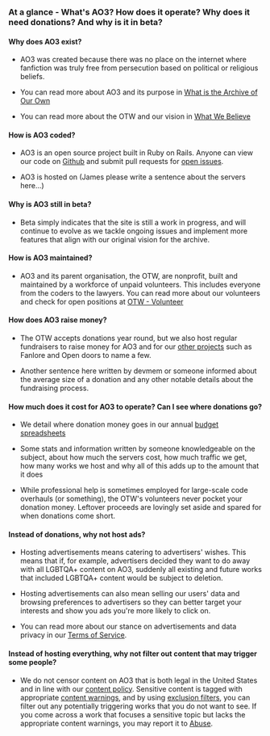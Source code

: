### At a glance - What's AO3? How does it operate? Why does it need donations? And why is it in beta?

#### Why does AO3 exist?

   - AO3 was created because there was no place on the internet where fanfiction was truly free from persecution based on political or religious beliefs.

   - You can read more about AO3 and its purpose in [What is the Archive of Our Own](https://archiveofourown.org/faq/about-the-archive?language_id=en#whatisao3)

   - You can read more about the OTW and our vision in [What We Believe](http://www.transformativeworks.org/what_we_believe/)



#### How is AO3 coded?

   - AO3 is an open source project built in Ruby on Rails. Anyone can view our code on [Github](https://github.com/otwcode/otwarchive) and submit pull requests for [open issues](https://otwarchive.atlassian.net/projects/AO3/issues).

   - AO3 is hosted on (James please write a sentence about the servers here...)



#### Why is AO3 still in beta?
   
   - Beta simply indicates that the site is still a work in progress, and will continue to evolve as we tackle ongoing issues and implement more features that align with our original vision for the archive.



#### How is AO3 maintained?

   - AO3 and its parent organisation, the OTW, are nonprofit, built and maintained by a workforce of unpaid volunteers. This includes everyone from the coders to the lawyers. You can read more about our volunteers and check for open positions at [OTW - Volunteer](http://www.transformativeworks.org/volunteer/)



#### How does AO3 raise money?
   
   - The OTW accepts donations year round, but we also host regular fundraisers to raise money for AO3 and for our [other projects](http://www.transformativeworks.org/our-projects/) such as Fanlore and Open doors to name a few.

   - Another sentence here written by devmem or someone informed about the average size of a donation and any other notable details about the fundraising process.



#### How much does it cost for AO3 to operate? Can I see where donations go?

   - We detail where donation money goes in our annual [budget spreadsheets](http://www.transformativeworks.org/committees/finance-committee/)

   - Some stats and information written by someone knowledgeable on the subject, about how much the servers cost, how much traffic we get, how many works we host and why all of this adds up to the amount that it does

   - While professional help is sometimes employed for large-scale code overhauls (or something), the OTW's volunteers never pocket your donation money. Leftover proceeds are lovingly set aside and spared for when donations come short.



#### Instead of donations, why not host ads?

   - Hosting advertisements means catering to advertisers' wishes. This means that if, for example, advertisers decided they want to do away with all LGBTQA+ content on AO3, suddenly all existing and future works that included LGBTQA+ content would be subject to deletion.

   - Hosting advertisements can also mean selling our users' data and browsing preferences to advertisers so they can better target your interests and show you ads you're more likely to click on.

   - You can read more about our stance on advertisements and data privacy in our [Terms of Service](https://archiveofourown.org/tos).



#### Instead of hosting everything, why not filter out content that may trigger some people?

   - We do not censor content on AO3 that is both legal in the United States and in line with our [content policy](https://archiveofourown.org/tos#content). Sensitive content is tagged with appropriate [content warnings](https://archiveofourown.org/tos#IV.K.), and by using [exclusion filters](https://archiveofourown.org/admin_posts/10575), you can filter out any potentially triggering works that you do not want to see. If you come across a work that focuses a sensitive topic but lacks the appropriate content warnings, you may report it to [Abuse](https://archiveofourown.org/abuse_reports/new).
